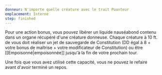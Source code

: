 ```yaml
---
donneur: N'importe quelle créature avec le trait Puanteur
emplacement: Interne
step: finished
---
```

Pour une action bonus, vous pouvez libérer un liquide nauséabond contenu dans un organe récupéré d'une créature donneuse. Chaque créature à 10 ft. de vous doit réaliser un jet de sauvegarde de Constitution (DD égal à 8 + votre bonus de maîtrise + votre modificateur de Constitution) ou être [[Empoisonné|empoisonnée]] jusqu'à la fin de votre prochain tour.

Une fois que vous avez utilisé cette capacité, vous ne pouvez le refaire avant d'avoir terminé un repos.